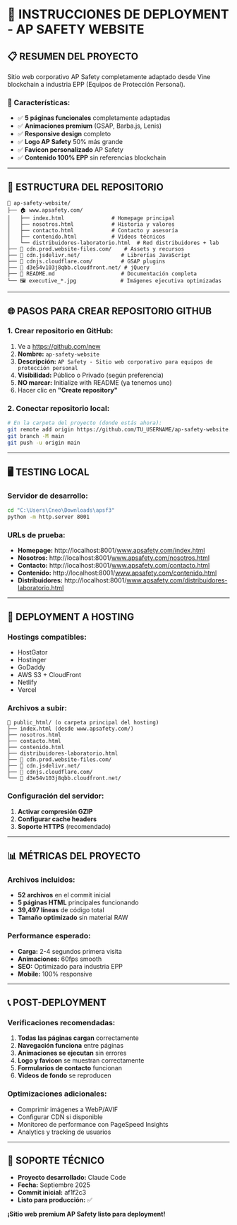 # 🚀 **INSTRUCCIONES DE DEPLOYMENT - AP SAFETY WEBSITE**

## 📋 **RESUMEN DEL PROYECTO**
Sitio web corporativo AP Safety completamente adaptado desde Vine blockchain a industria EPP (Equipos de Protección Personal).

### **🎯 Características:**
- ✅ **5 páginas funcionales** completamente adaptadas
- ✅ **Animaciones premium** (GSAP, Barba.js, Lenis)
- ✅ **Responsive design** completo
- ✅ **Logo AP Safety** 50% más grande
- ✅ **Favicon personalizado** AP Safety
- ✅ **Contenido 100% EPP** sin referencias blockchain

---

## 📁 **ESTRUCTURA DEL REPOSITORIO**

```
📂 ap-safety-website/
├── 🏠 www.apsafety.com/
│   ├── index.html               # Homepage principal
│   ├── nosotros.html            # Historia y valores
│   ├── contacto.html            # Contacto y asesoría
│   ├── contenido.html           # Videos técnicos
│   └── distribuidores-laboratorio.html  # Red distribuidores + lab
├── 📂 cdn.prod.website-files.com/    # Assets y recursos
├── 📂 cdn.jsdelivr.net/             # Librerías JavaScript
├── 📂 cdnjs.cloudflare.com/         # GSAP plugins
├── 📂 d3e54v103j8qbb.cloudfront.net/ # jQuery
├── 📄 README.md                     # Documentación completa
└── 🖼️ executive_*.jpg              # Imágenes ejecutiva optimizadas
```

---

## 🌐 **PASOS PARA CREAR REPOSITORIO GITHUB**

### **1. Crear repositorio en GitHub:**
1. Ve a https://github.com/new
2. **Nombre:** `ap-safety-website`
3. **Descripción:** `AP Safety - Sitio web corporativo para equipos de protección personal`
4. **Visibilidad:** Público o Privado (según preferencia)
5. **NO marcar:** Initialize with README (ya tenemos uno)
6. Hacer clic en **"Create repository"**

### **2. Conectar repositorio local:**
```bash
# En la carpeta del proyecto (donde estás ahora):
git remote add origin https://github.com/TU_USERNAME/ap-safety-website.git
git branch -M main
git push -u origin main
```

---

## 🖥️ **TESTING LOCAL**

### **Servidor de desarrollo:**
```bash
cd "C:\Users\Cneo\Downloads\apsf3"
python -m http.server 8001
```

### **URLs de prueba:**
- **Homepage:** http://localhost:8001/www.apsafety.com/index.html
- **Nosotros:** http://localhost:8001/www.apsafety.com/nosotros.html
- **Contacto:** http://localhost:8001/www.apsafety.com/contacto.html
- **Contenido:** http://localhost:8001/www.apsafety.com/contenido.html
- **Distribuidores:** http://localhost:8001/www.apsafety.com/distribuidores-laboratorio.html

---

## 🚀 **DEPLOYMENT A HOSTING**

### **Hostings compatibles:**
- HostGator
- Hostinger  
- GoDaddy
- AWS S3 + CloudFront
- Netlify
- Vercel

### **Archivos a subir:**
```
📁 public_html/ (o carpeta principal del hosting)
├── index.html (desde www.apsafety.com/)
├── nosotros.html
├── contacto.html
├── contenido.html
├── distribuidores-laboratorio.html
├── 📂 cdn.prod.website-files.com/
├── 📂 cdn.jsdelivr.net/
├── 📂 cdnjs.cloudflare.com/
└── 📂 d3e54v103j8qbb.cloudfront.net/
```

### **Configuración del servidor:**
1. **Activar compresión GZIP**
2. **Configurar cache headers**
3. **Soporte HTTPS** (recomendado)

---

## 📊 **MÉTRICAS DEL PROYECTO**

### **Archivos incluidos:**
- **52 archivos** en el commit inicial
- **5 páginas HTML** principales funcionando
- **39,497 líneas** de código total
- **Tamaño optimizado** sin material RAW

### **Performance esperado:**
- **Carga:** 2-4 segundos primera visita
- **Animaciones:** 60fps smooth
- **SEO:** Optimizado para industria EPP
- **Mobile:** 100% responsive

---

## 📞 **POST-DEPLOYMENT**

### **Verificaciones recomendadas:**
1. **Todas las páginas cargan** correctamente
2. **Navegación funciona** entre páginas
3. **Animaciones se ejecutan** sin errores
4. **Logo y favicon** se muestran correctamente
5. **Formularios de contacto** funcionan
6. **Videos de fondo** se reproducen

### **Optimizaciones adicionales:**
- Comprimir imágenes a WebP/AVIF
- Configurar CDN si disponible  
- Monitoreo de performance con PageSpeed Insights
- Analytics y tracking de usuarios

---

## 🔧 **SOPORTE TÉCNICO**

- **Proyecto desarrollado:** Claude Code
- **Fecha:** Septiembre 2025
- **Commit inicial:** af1f2c3
- **Listo para producción:** ✅

**¡Sitio web premium AP Safety listo para deployment!**